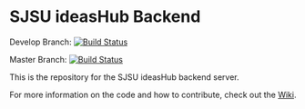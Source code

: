 # SJSU ideasHub Backend

Develop Branch: [![Build Status](https://travis-ci.org/dereklopes/SJSUideasHub-Backend.svg?branch=develop)](https://travis-ci.org/dereklopes/SJSUideasHub-Backend)

Master Branch: [![Build Status](https://travis-ci.org/dereklopes/SJSUideasHub-Backend.svg?branch=master)](https://travis-ci.org/dereklopes/SJSUideasHub-Backend)

This is the repository for the SJSU ideasHub backend server.

For more information on the code and how to contribute, check out the [Wiki](https://github.com/dereklopes/SJSUideasHub-Backend/wiki).
